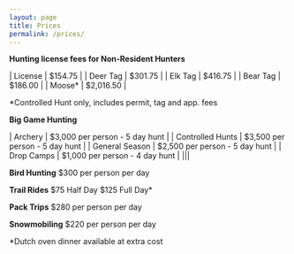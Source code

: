 ```yaml
---
layout: page
title: Prices
permalink: /prices/
---
```


**Hunting license fees for Non-Resident Hunters**

| License | $154.75 |
| Deer Tag | $301.75 |
| Elk Tag | $416.75 |
| Bear Tag | $186.00 |
| Moose* | $2,016.50 |

*Controlled Hunt only, includes permit, tag and app. fees

**Big Game Hunting**

| Archery | $3,000 per person - 5 day hunt |
| Controlled Hunts | $3,500 per person - 5 day hunt |
| General Season | $2,500 per person - 5 day hunt |
| Drop Camps | $1,000 per person - 4 day hunt |
|||


**Bird Hunting**
$300 per person per day

**Trail Rides**
$75 Half Day
$125 Full Day*

**Pack Trips**
$280 per person per day

**Snowmobiling**
$220 per person per day

*Dutch oven dinner available at extra cost
